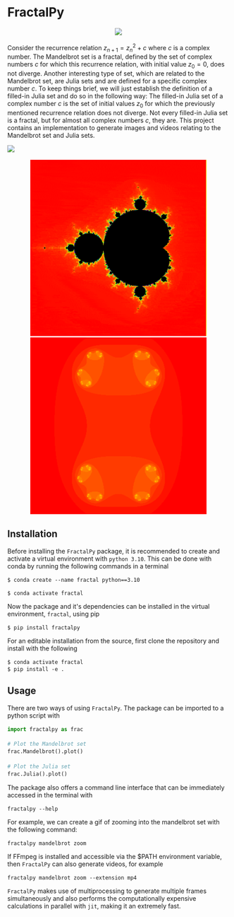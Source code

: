 # FractalPy
<p align="center">
  <img src= "https://raw.githubusercontent.com/Fergus-OH/mandelbrot-julia-sets/numba/assets/Mandelbrot_4320pts_1000threshold.png" width="800">
</p>

Consider the recurrence relation $z_{n+1} = z_n^2 + c$ where $c$ is a complex number.
The Mandelbrot set is a fractal, defined by the set of complex numbers $c$ for which this recurrence relation, with initial value $z_0 = 0$, does not diverge.
Another interesting type of set, which are related to the Mandelbrot set, are Julia sets and are defined for a specific complex number $c$.
To keep things brief, we will just establish the definition of a filled-in Julia set and do so in the following way:
The filled-in Julia set of a complex number $c$ is the set of initial values $z_0$ for which the previously mentioned recurrence relation does not diverge.
Not every filled-in Julia set is a fractal, but for almost all complex numbers $c$, they are.
This project contains an implementation to generate images and videos relating to the Mandelbrot set and Julia sets.

<img src="https://raw.githubusercontent.com/Fergus-OH/FractalPy/poetry/assets/zoom_(-1,186592,-0,1901211)_1000thresh_360pts_60frames_15fps.gif" width="400">

<p align="center">
  <img src="https://raw.githubusercontent.com/Fergus-OH/FractalPy/poetry/assets/zoom_(-1,186592,-0,1901211)_1000thresh_360pts_60frames_15fps-min.gif" width="400">
  <img src="https://raw.githubusercontent.com/Fergus-OH/FractalPy/poetry/assets/spin_(-0,79+0,15j)_1000thresh_360pts_110frames_30fps.gif" width="400">
</p>




[//]: # (<img src="https://raw.githubusercontent.com/Fergus-OH/mandelbrot-julia-sets/numba/assets/zoom_&#40;10004407000,-0,7436439059192348,-0,131825896951&#41;_5000thresh_480pts_300frames_30fps.gif" width="500">)
[//]: # (<img src="https://raw.githubusercontent.com/Fergus-OH/mandelbrot-julia-sets/numba/assets/julia_spin2.gif" width="500">)
  


## Installation
Before installing the `FractalPy` package, it is recommended to create and activate a virtual environment with `python 3.10`.
This can be done with conda by running the following commands in a terminal
```
$ conda create --name fractal python==3.10
```

```
$ conda activate fractal
```
Now the package and it's dependencies can be installed in the virtual environment, `fractal`, using pip
```
$ pip install fractalpy
```

For an editable installation from the source, first clone the repository and install with the following
```
$ conda activate fractal
$ pip install -e .
```

## Usage
There are two ways of using `FractalPy`.
The package can be imported to a python script with

```python
import fractalpy as frac

# Plot the Mandelbrot set
frac.Mandelbrot().plot()

# Plot the Julia set
frac.Julia().plot()
```

The package also offers a command line interface that can be immediately accessed in the terminal with
```
fractalpy --help
```

For example, we can create a gif of zooming into the mandelbrot set with the following command:
```
fractalpy mandelbrot zoom
```

If FFmpeg is installed and accessible via the $PATH environment variable, then `FractalPy` can also generate videos, for example
```
fractalpy mandelbrot zoom --extension mp4
```

`FractalPy` makes use of multiprocessing to generate multiple frames simultaneously and also performs the computationally expensive calculations in parallel with `jit`, making it an extremely fast.
<!-- ```
Fractal().
```


A notebook with demos can be found [here](https://nbviewer.org/github/Fergus-OH/mandelbrot-julia-sets/blob/numba/demos.ipynb)

<a href="https://nbviewer.org/github/Fergus-OH/mandelbrot-julia-sets/blob/numba/demos.ipynb"><img src="https://raw.githubusercontent.com/jupyter/design/master/logos/Badges/nbviewer_badge.svg" alt="Render nbviewer" /></a> -->